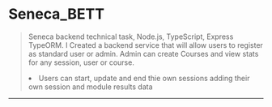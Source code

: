 # Seneca_BETT
>Seneca backend technical task, Node.js, TypeScript, Express TypeORM. 
>I Created a backend service that will allow users to register as standard user or admin. 
>Admin can create Courses and view stats for any session, user or course. 
><li>Users can  start, update and end thie own sessions adding their own session and module results data</li>

<hr>

